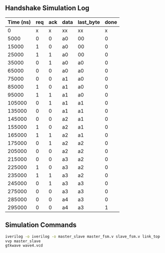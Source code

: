 ## Handshake Simulation Log

| Time (ns) | req | ack | data | last_byte | done |
|-----------|-----|-----|------|-----------|------|
| 0         | x   | x   | xx   | xx        | x    |
| 5000      | 0   | 0   | a0   | 00        | 0    |
| 15000     | 1   | 0   | a0   | 00        | 0    |
| 25000     | 1   | 1   | a0   | 00        | 0    |
| 35000     | 0   | 1   | a0   | a0        | 0    |
| 65000     | 0   | 0   | a0   | a0        | 0    |
| 75000     | 0   | 0   | a1   | a0        | 0    |
| 85000     | 1   | 0   | a1   | a0        | 0    |
| 95000     | 1   | 1   | a1   | a0        | 0    |
| 105000    | 0   | 1   | a1   | a1        | 0    |
| 135000    | 0   | 0   | a1   | a1        | 0    |
| 145000    | 0   | 0   | a2   | a1        | 0    |
| 155000    | 1   | 0   | a2   | a1        | 0    |
| 165000    | 1   | 1   | a2   | a1        | 0    |
| 175000    | 0   | 1   | a2   | a2        | 0    |
| 205000    | 0   | 0   | a2   | a2        | 0    |
| 215000    | 0   | 0   | a3   | a2        | 0    |
| 225000    | 1   | 0   | a3   | a2        | 0    |
| 235000    | 1   | 1   | a3   | a2        | 0    |
| 245000    | 0   | 1   | a3   | a3        | 0    |
| 275000    | 0   | 0   | a3   | a3        | 0    |
| 285000    | 0   | 0   | a4   | a3        | 0    |
| 295000    | 0   | 0   | a4   | a3        | 1    |



## Simulation Commands
```bash
iverilog -o iverilog -o master_slave master_fsm.v slave_fsm.v link_top.v tb4.v
vvp master_slave
gtkwave wave4.vcd